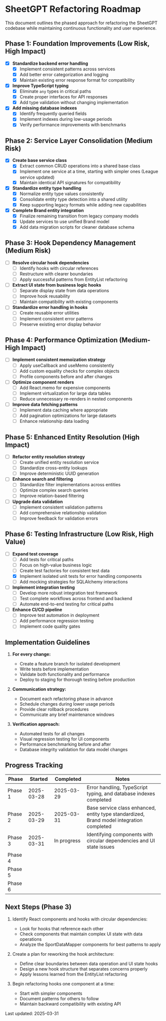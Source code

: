 # SheetGPT Refactoring Roadmap

This document outlines the phased approach for refactoring the SheetGPT codebase while maintaining continuous functionality and user experience.

## Phase 1: Foundation Improvements (Low Risk, High Impact)

- [x] **Standardize backend error handling**
  - [x] Implement consistent patterns across services
  - [x] Add better error categorization and logging
  - [x] Maintain existing error response format for compatibility

- [x] **Improve TypeScript typing**
  - [x] Eliminate `any` types in critical paths
  - [x] Create proper interfaces for API responses
  - [x] Add type validation without changing implementation

- [x] **Add missing database indexes**
  - [x] Identify frequently queried fields
  - [x] Implement indexes during low-usage periods
  - [x] Verify performance improvements with benchmarks

## Phase 2: Service Layer Consolidation (Medium Risk)

- [x] **Create base service class**
  - [x] Extract common CRUD operations into a shared base class
  - [x] Implement one service at a time, starting with simpler ones (League service updated)
  - [x] Maintain identical API signatures for compatibility

- [x] **Standardize entity type handling**
  - [x] Normalize entity type values consistently
  - [x] Consolidate entity type detection into a shared utility
  - [x] Keep supporting legacy formats while adding new capabilities

- [x] **Complete Brand entity integration**
  - [x] Finalize remaining transition from legacy company models
  - [x] Update services to use unified Brand model
  - [x] Add data migration scripts for cleaner database schema

## Phase 3: Hook Dependency Management (Medium Risk)

- [ ] **Resolve circular hook dependencies**
  - [ ] Identify hooks with circular references
  - [ ] Restructure with clearer boundaries
  - [ ] Apply successful patterns from EntityList refactoring

- [ ] **Extract UI state from business logic hooks**
  - [ ] Separate display state from data operations
  - [ ] Improve hook reusability
  - [ ] Maintain compatibility with existing components

- [ ] **Standardize error handling in hooks**
  - [ ] Create reusable error utilities
  - [ ] Implement consistent error patterns
  - [ ] Preserve existing error display behavior

## Phase 4: Performance Optimization (Medium-High Impact)

- [ ] **Implement consistent memoization strategy**
  - [ ] Apply useCallback and useMemo consistently
  - [ ] Add custom equality checks for complex objects
  - [ ] Profile components before and after changes

- [ ] **Optimize component renders**
  - [ ] Add React.memo for expensive components
  - [ ] Implement virtualization for large data tables
  - [ ] Reduce unnecessary re-renders in nested components

- [ ] **Improve data fetching patterns**
  - [ ] Implement data caching where appropriate
  - [ ] Add pagination optimizations for large datasets
  - [ ] Enhance relationship data loading

## Phase 5: Enhanced Entity Resolution (High Impact)

- [ ] **Refactor entity resolution strategy**
  - [ ] Create unified entity resolution service
  - [ ] Standardize cross-entity lookups
  - [ ] Improve deterministic UUID generation

- [ ] **Enhance search and filtering**
  - [ ] Standardize filter implementations across entities
  - [ ] Optimize complex search queries
  - [ ] Improve relation-based filtering

- [ ] **Upgrade data validation**
  - [ ] Implement consistent validation patterns
  - [ ] Add comprehensive relationship validation
  - [ ] Improve feedback for validation errors

## Phase 6: Testing Infrastructure (Low Risk, High Value)

- [ ] **Expand test coverage**
  - [ ] Add tests for critical paths
  - [ ] Focus on high-value business logic
  - [ ] Create test factories for consistent test data
  - [x] Implement isolated unit tests for error handling components
  - [ ] Add mocking strategies for SQLAlchemy interactions

- [ ] **Implement integration testing**
  - [ ] Develop more robust integration test framework
  - [ ] Test complete workflows across frontend and backend
  - [ ] Automate end-to-end testing for critical paths

- [ ] **Enhance CI/CD pipeline**
  - [ ] Improve test automation in deployment
  - [ ] Add performance regression testing
  - [ ] Implement code quality gates

## Implementation Guidelines

1. **For every change:**
   - Create a feature branch for isolated development
   - Write tests before implementation
   - Validate both functionality and performance
   - Deploy to staging for thorough testing before production

2. **Communication strategy:**
   - Document each refactoring phase in advance
   - Schedule changes during lower usage periods
   - Provide clear rollback procedures
   - Communicate any brief maintenance windows

3. **Verification approach:**
   - Automated tests for all changes
   - Visual regression testing for UI components
   - Performance benchmarking before and after
   - Database integrity validation for data model changes

## Progress Tracking

| Phase | Started | Completed | Notes |
|-------|---------|-----------|-------|
| Phase 1 | 2025-03-28 | 2025-03-29 | Error handling, TypeScript typing, and database indexes completed |
| Phase 2 | 2025-03-29 | 2025-03-31 | Base service class enhanced, entity type standardized, Brand model integration completed |
| Phase 3 | 2025-03-31 | In progress | Identifying components with circular dependencies and UI state issues |
| Phase 4 | | | |
| Phase 5 | | | |
| Phase 6 | | | |

## Next Steps (Phase 3)

1. Identify React components and hooks with circular dependencies:
   - Look for hooks that reference each other
   - Check components that maintain complex UI state with data operations
   - Analyze the SportDataMapper components for best patterns to apply

2. Create a plan for reworking the hook architecture:
   - Define clear boundaries between data operation and UI state hooks
   - Design a new hook structure that separates concerns properly
   - Apply lessons learned from the EntityList refactoring

3. Begin refactoring hooks one component at a time:
   - Start with simpler components
   - Document patterns for others to follow
   - Maintain backward compatibility with existing API

Last updated: 2025-03-31